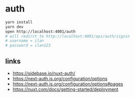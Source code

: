 # auth

```sh
yarn install
yarn dev
open http://localhost:4001/auth
# will redirct to http://localhost:4001/api/auth/signin
# username = ilan
# password = ilan123
```

## links

- https://sidebase.io/nuxt-auth/
- https://next-auth.js.org/configuration/options
- https://next-auth.js.org/configuration/options#pages
- https://nuxt.com/docs/getting-started/deployment
